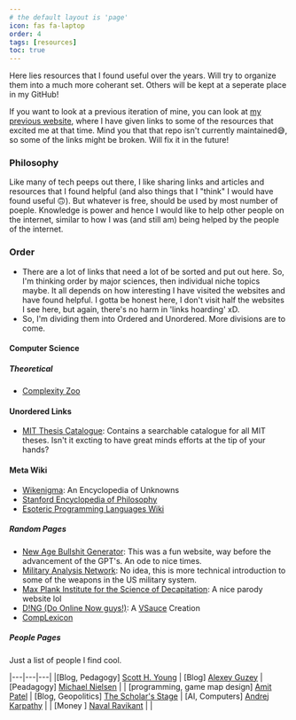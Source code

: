 ```yaml
---
# the default layout is 'page'
icon: fas fa-laptop
order: 4
tags: [resources]
toc: true
---
```


Here lies resources that I found useful over the years. Will try to organize them into a much more coherant set. Others will be kept at a seperate place in my GitHub! <br>

<!-- (TODO: Write an essay on andy's notes on why ['collecting material feels more useful than it usually is'](https://notes.andymatuschak.org/zQm6XAB3XXrXLHzF7gahpJ2)) <br> -->

If you want to look at a previous iteration of mine, you can look at [my previous website](https://sanathnu.github.io/Website-For-Cool-Websites/), where I have given links to some of the resources that excited me at that time. Mind you that that repo isn't currently maintained😅, so some of the links might be broken. Will fix it in the future!

### Philosophy

Like many of tech peeps out there, I like sharing links and articles and resources that I found helpful (and also things that I "think" I would have found useful 🙃). But whatever is free, should be used by most number of poeple. Knowledge is power and hence I would like to help other people on the internet, similar to how I was (and still am) being helped by the people of the internet.

### Order

- There are a lot of links that need a lot of be sorted and put out here. So, I'm thinking order by major sciences, then individual niche topics maybe. It all depends on how interesting I have visited the websites and have found helpful. I gotta be honest here, I don't visit half the websites I see here, but again, there's no harm in 'links hoarding' xD.
- So, I'm dividing them into Ordered and Unordered. More divisions are to come.

#### Computer Science
##### Theoretical
- [Complexity Zoo](https://complexityzoo.net/Complexity_Zoo_Introduction)

#### Unordered Links

- [MIT Thesis Catalogue](https://dspace.mit.edu/handle/1721.1/7582): Contains a searchable catalogue for all MIT theses. Isn't it excting to have great minds efforts at the tip of your hands?


#### Meta Wiki
- [Wikenigma](https://wikenigma.org.uk/start): An Encyclopedia of Unknowns
- [Stanford Encyclopedia of Philosophy](https://plato.stanford.edu/)
- [Esoteric Programming Languages Wiki](https://esolangs.org/wiki/Main_Page)

##### Random Pages

- [New Age Bullshit Generator](https://sebpearce.com/bullshit/): This was a fun website, way before the advancement of the GPT's. An ode to nice times.
- [Military Analysis Network](https://man.fas.org/index.html): No idea, this is more technical introduction to some of the weapons in the US military system.
- [Max Plank Institute for the Science of Decapitation](https://mpi-sod.github.io/about/): A nice parody website lol
- [D!NG (Do Online Now guys!)](http://dongs2.blogspot.com/p/all-dongs-no-pictures-nor-description.html?m=1): A [VSauce](https://www.youtube.com/user/Vsauce) Creation
- [CompLexicon](https://annex.exploratorium.edu/complexity/CompLexicon.html)


##### People Pages

Just a list of people I find cool.

|---|---|---|
|[Blog, Pedagogy] [Scott H. Young](https://www.scotthyoung.com/blog/articles/) | [Blog] [Alexey Guzey](https://guzey.com/) | [Peadagogy] [Michael Nielsen](https://michaelnielsen.org/blog/) |
| [programming, game map design] [Amit Patel](https://amitp.blogspot.com/) | [Blog, Geopolitics] [The Scholar's Stage](https://scholars-stage.org/) | [AI, Computers] [Andrej Karpathy](https://karpathy.ai/) |
| [Money ] [Naval Ravikant](https://nav.al/) | |
